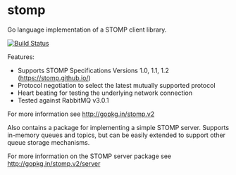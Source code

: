 stomp
=====

Go language implementation of a STOMP client library.

[![Build Status](https://travis-ci.org/go-stomp/stomp.svg?branch=v2)](https://travis-ci.org/go-stomp/stomp)

Features:

* Supports STOMP Specifications Versions 1.0, 1.1, 1.2 (https://stomp.github.io/)
* Protocol negotiation to select the latest mutually supported protocol
* Heart beating for testing the underlying network connection
* Tested against RabbitMQ v3.0.1

For more information see http://gopkg.in/stomp.v2

Also contains a package for implementing a simple STOMP server.
Supports in-memory queues and topics, but can be easily extended to
support other queue storage mechanisms.

For more information on the STOMP server package see
http://gopkg.in/stomp.v2/server 

